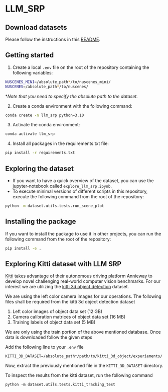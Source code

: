 # LLM_SRP

## Download datasets
Please follow the instructions in this [README](./dataset/README.md).

## Getting started
1. Create a local `.env` file on the root of the repository containing the following variables:
```bash
NUSCENES_MINI=/absolute_path*/to/nuscenes_mini/
NUSCENES=/absolute_path*/to/nuscenes/
```
**Note that you need to specify the absolute path to the dataset.*

2. Create a conda environment with the following command:
```bash
conda create -n llm_srp python=3.10
```
3. Activate the conda environment:
```bash
conda activate llm_srp
```
4. Install all packages in the requirements.txt file:
```bash
pip install -r requirements.txt
```

## Exploring the dataset
- If you want to have a quick overview of the dataset, you can use the jupyter-notebook called `explore_llm_srp.ipynb`.
- To execute minimal versions of different scripts in this repository, execute the following command from the root of the repository:
```bash
python -m dataset.utils.tests.run_scene_plot
```

## Installing the package
If you want to install the package to use it in other projects, you can run the following command from the root of the repository:
```bash
pip install -e .
```

## Exploring Kitti dataset with LLM SRP
[Kitti](https://www.cvlibs.net/datasets/kitti/) takes advantage of their autonomous driving platform Annieway to develop novel challenging real-world computer vision benchmarks. 
 For our interest we are utilizing the [kitti 3d object detection](https://www.cvlibs.net/datasets/kitti/eval_object.php?obj_benchmark=3d) dataset.

We are using the left color camera images for our operations. The following files shall be required from the kitti 3d object detection dataset
1. Left color images of object data set (12 GB)
2. Camera calibration matrices of object data set (16 MB)
3. Training labels of object data set (5 MB)

We are only using the train portion of the above mentioned database. Once data is downloaded follow the given steps

Add the following line to your `.env` file

```commandline
KITTI_3D_DATASET=/absolute_path*/path/to/kitti_3d_object/experiements/
```

Now, extract the previously mentioned file in the `KITTI_3D_DATASET` directory.

To inspect the results from the kitti dataset, run the following command

```commandline
python -m dataset.utils.tests.kitti_tracking_test
```